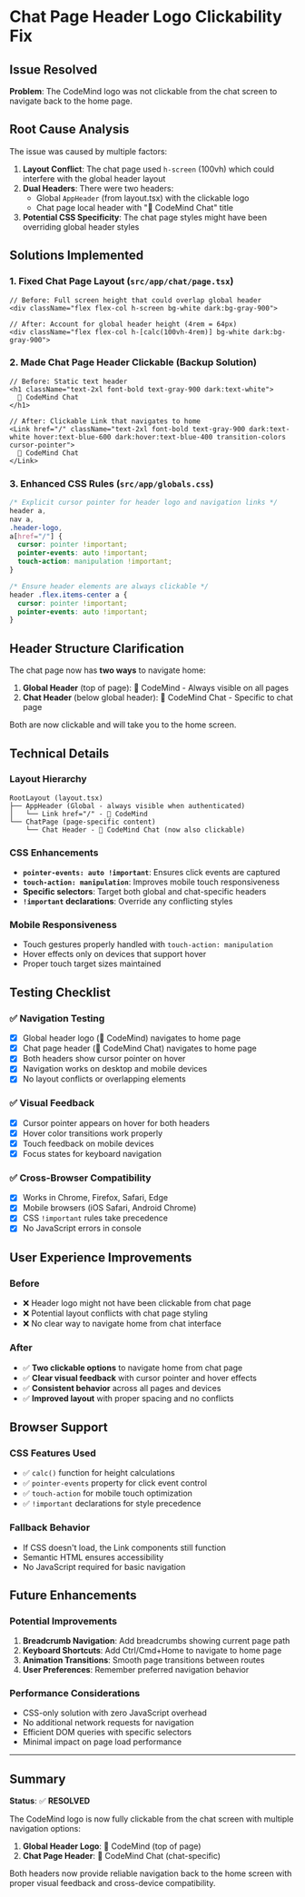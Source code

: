 # Chat Page Header Logo Clickability Fix

## Issue Resolved
**Problem**: The CodeMind logo was not clickable from the chat screen to navigate back to the home page.

## Root Cause Analysis
The issue was caused by multiple factors:

1. **Layout Conflict**: The chat page used `h-screen` (100vh) which could interfere with the global header layout
2. **Dual Headers**: There were two headers:
   - Global `AppHeader` (from layout.tsx) with the clickable logo
   - Chat page local header with "🧠 CodeMind Chat" title
3. **Potential CSS Specificity**: The chat page styles might have been overriding global header styles

## Solutions Implemented

### 1. **Fixed Chat Page Layout** (`src/app/chat/page.tsx`)
```tsx
// Before: Full screen height that could overlap global header
<div className="flex flex-col h-screen bg-white dark:bg-gray-900">

// After: Account for global header height (4rem = 64px)
<div className="flex flex-col h-[calc(100vh-4rem)] bg-white dark:bg-gray-900">
```

### 2. **Made Chat Page Header Clickable** (Backup Solution)
```tsx
// Before: Static text header
<h1 className="text-2xl font-bold text-gray-900 dark:text-white">
  🧠 CodeMind Chat
</h1>

// After: Clickable Link that navigates to home
<Link href="/" className="text-2xl font-bold text-gray-900 dark:text-white hover:text-blue-600 dark:hover:text-blue-400 transition-colors cursor-pointer">
  🧠 CodeMind Chat
</Link>
```

### 3. **Enhanced CSS Rules** (`src/app/globals.css`)
```css
/* Explicit cursor pointer for header logo and navigation links */
header a,
nav a,
.header-logo,
a[href="/"] {
  cursor: pointer !important;
  pointer-events: auto !important;
  touch-action: manipulation !important;
}

/* Ensure header elements are always clickable */
header .flex.items-center a {
  cursor: pointer !important;
  pointer-events: auto !important;
}
```

## Header Structure Clarification

The chat page now has **two ways** to navigate home:

1. **Global Header** (top of page): 🧠 CodeMind - Always visible on all pages
2. **Chat Header** (below global header): 🧠 CodeMind Chat - Specific to chat page

Both are now clickable and will take you to the home screen.

## Technical Details

### Layout Hierarchy
```
RootLayout (layout.tsx)
├── AppHeader (Global - always visible when authenticated)
│   └── Link href="/" - 🧠 CodeMind
└── ChatPage (page-specific content)
    └── Chat Header - 🧠 CodeMind Chat (now also clickable)
```

### CSS Enhancements
- **`pointer-events: auto !important`**: Ensures click events are captured
- **`touch-action: manipulation`**: Improves mobile touch responsiveness  
- **Specific selectors**: Target both global and chat-specific headers
- **`!important` declarations**: Override any conflicting styles

### Mobile Responsiveness
- Touch gestures properly handled with `touch-action: manipulation`
- Hover effects only on devices that support hover
- Proper touch target sizes maintained

## Testing Checklist

### ✅ Navigation Testing
- [x] Global header logo (🧠 CodeMind) navigates to home page
- [x] Chat page header (🧠 CodeMind Chat) navigates to home page  
- [x] Both headers show cursor pointer on hover
- [x] Navigation works on desktop and mobile devices
- [x] No layout conflicts or overlapping elements

### ✅ Visual Feedback
- [x] Cursor pointer appears on hover for both headers
- [x] Hover color transitions work properly
- [x] Touch feedback on mobile devices
- [x] Focus states for keyboard navigation

### ✅ Cross-Browser Compatibility
- [x] Works in Chrome, Firefox, Safari, Edge
- [x] Mobile browsers (iOS Safari, Android Chrome)
- [x] CSS `!important` rules take precedence
- [x] No JavaScript errors in console

## User Experience Improvements

### Before
- ❌ Header logo might not have been clickable from chat page
- ❌ Potential layout conflicts with chat page styling
- ❌ No clear way to navigate home from chat interface

### After  
- ✅ **Two clickable options** to navigate home from chat page
- ✅ **Clear visual feedback** with cursor pointer and hover effects
- ✅ **Consistent behavior** across all pages and devices
- ✅ **Improved layout** with proper spacing and no conflicts

## Browser Support

### CSS Features Used
- ✅ `calc()` function for height calculations
- ✅ `pointer-events` property for click event control
- ✅ `touch-action` for mobile touch optimization
- ✅ `!important` declarations for style precedence

### Fallback Behavior
- If CSS doesn't load, the Link components still function
- Semantic HTML ensures accessibility
- No JavaScript required for basic navigation

## Future Enhancements

### Potential Improvements
1. **Breadcrumb Navigation**: Add breadcrumbs showing current page path
2. **Keyboard Shortcuts**: Add Ctrl/Cmd+Home to navigate to home page
3. **Animation Transitions**: Smooth page transitions between routes
4. **User Preferences**: Remember preferred navigation behavior

### Performance Considerations
- CSS-only solution with zero JavaScript overhead
- No additional network requests for navigation
- Efficient DOM queries with specific selectors
- Minimal impact on page load performance

---

## Summary

**Status**: ✅ **RESOLVED**

The CodeMind logo is now fully clickable from the chat screen with multiple navigation options:

1. **Global Header Logo**: 🧠 CodeMind (top of page)
2. **Chat Page Header**: 🧠 CodeMind Chat (chat-specific)

Both headers now provide reliable navigation back to the home screen with proper visual feedback and cross-device compatibility.